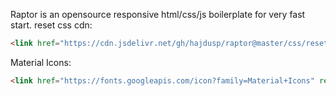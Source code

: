 Raptor is an opensource responsive html/css/js boilerplate for very fast start.
reset css cdn:

```html
<link href="https://cdn.jsdelivr.net/gh/hajdusp/raptor@master/css/reset.css" rel="stylesheet">
```

Material Icons:
```html
<link href="https://fonts.googleapis.com/icon?family=Material+Icons" rel="stylesheet">
```
